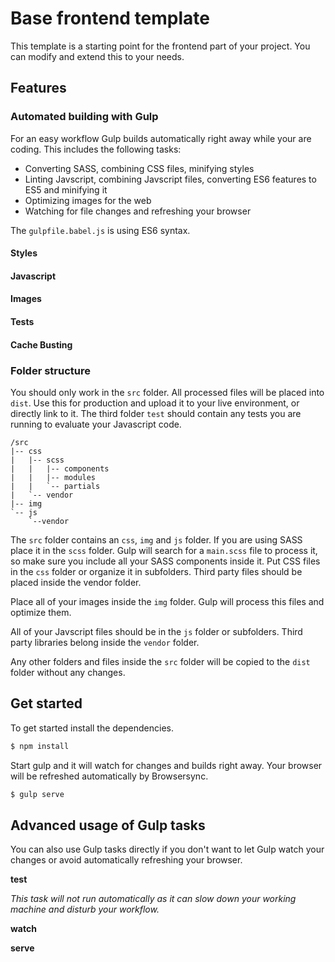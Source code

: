 # Base frontend template

This template is a starting point for the frontend part of your project. You can modify and extend this to your needs.

## Features

### Automated building with Gulp

For an easy workflow Gulp builds automatically right away while your are coding. This includes the following tasks:

- Converting SASS, combining CSS files, minifying styles
- Linting Javscript, combining Javscript files, converting ES6 features to ES5 and minifying it
- Optimizing images for the web
- Watching for file changes and refreshing your browser

The `gulpfile.babel.js` is using ES6 syntax.

#### Styles

#### Javascript

#### Images

#### Tests

#### Cache Busting

### Folder structure

You should only work in the `src` folder. All processed files will be placed into `dist`. Use this for production and upload it to your live environment, or directly link to it. The third folder `test` should contain any tests you are running to evaluate your Javascript code.

```
/src
|-- css
|   |-- scss
|   |   |-- components
|   |   |-- modules
|   |   `-- partials
|   `-- vendor
|-- img
`-- js
    `--vendor
```

The `src` folder contains an `css`, `img` and `js` folder. If you are using SASS place it in the `scss` folder. Gulp will search for a `main.scss` file to process it, so make sure you include all your SASS components inside it. Put CSS files in the `css` folder or organize it in subfolders. Third party files should be placed inside the vendor folder.

Place all of your images inside the `img` folder. Gulp will process this files and optimize them.

All of your Javscript files should be in the `js` folder or subfolders. Third party libraries belong inside the `vendor` folder.

Any other folders and files inside the `src` folder will be copied to the `dist` folder without any changes.

## Get started

To get started install the dependencies.

```BASH
$ npm install
```

Start gulp and it will watch for changes and builds right away. Your browser will be refreshed automatically by Browsersync.

```BASH
$ gulp serve
```

## Advanced usage of Gulp tasks

You can also use Gulp tasks directly if you don't want to let Gulp watch your changes or avoid automatically refreshing your browser.

**test**

*This task will not run automatically as it can slow down your working machine and disturb your workflow.*

**watch**

**serve**
